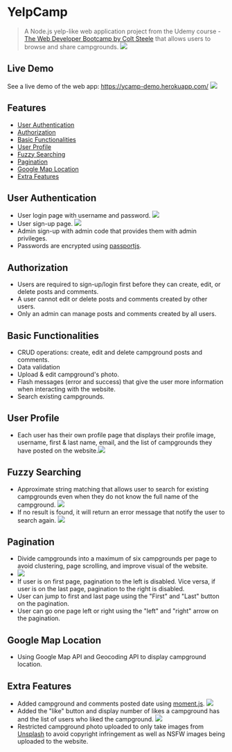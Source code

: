 # YelpCamp
> A Node.js yelp-like web application project from the Udemy course - [The Web Developer Bootcamp by Colt Steele](https://www.udemy.com/the-web-developer-bootcamp/) that allows users to browse and share campgrounds.
> <img src="/img/welcome.png?raw=true">
## Live Demo
See a live demo of the web app: https://ycamp-demo.herokuapp.com/
<img src="/img/index.png?raw=true">
## Features
- [User Authentication](#user-authentication)
- [Authorization](#authorization)
- [Basic Functionalities](#basic-functionalities)
- [User Profile](#user-profile)
- [Fuzzy Searching](#fuzzy-searching)
- [Pagination](#pagination)
- [Google Map Location](#google-map-location)
- [Extra Features](#extra-features)

## User Authentication
* User login page with username and password. <img src="/img/login.png?raw=true">
* User sign-up page. <img src="/img/register.png?raw=true">
* Admin sign-up with admin code that provides them with admin privileges.
* Passwords are encrypted using [passportjs](http://www.passportjs.org/).
  
## Authorization
* Users are required to sign-up/login first before they can create, edit, or delete posts and comments.
* A user cannot edit or delete posts and comments created by other users.
* Only an admin can manage posts and comments created by all users.

## Basic Functionalities
* CRUD operations: create, edit and delete campground posts and comments.
* Data validation
* Upload & edit campground's photo.
* Flash messages (error and success) that give the user more information when interacting with the website.
* Search existing campgrounds.

## User Profile
* Each user has their own profile page that displays their profile image, username, first & last name, email, and the list of campgrounds they have posted on the website.<img src="/img/user.png?raw=true">

## Fuzzy Searching
* Approximate string matching that allows user to search for existing campgrounds even when they do not know the full name of the campground. <img src="/img/search-success.png?raw=true">
* If no result is found, it will return an error message that notify the user to search again. <img src="/img/search-fail.png?raw=true">

## Pagination
* Divide campgrounds into a maximum of six campgrounds per page to avoid clustering, page scrolling, and improve visual of the website. 
* <img src="/img/pagination.png?raw=true">
* If user is on first page, pagination to the left is disabled. Vice versa, if user is on the last page, pagination to the right is disabled.
* User can jump to first and last page using the "First" and "Last" button on the pagination.
* User can go one page left or right using the "left" and "right" arrow on the pagination.

## Google Map Location
* Using Google Map API and Geocoding API to display campground location.

## Extra Features
* Added campground and comments posted date using [moment.js](https://momentjs.com/). <img src="/img/momentjs.png?raw=true">
* Added the "like" button and display number of likes a campground has and the list of users who liked the campground. <img src="/img/likes.png?raw=true">
* Restricted campground photo uploaded to only take images from [Unsplash](https://unsplash.com/) to avoid copyright infringement as well as NSFW images being uploaded to the website.


